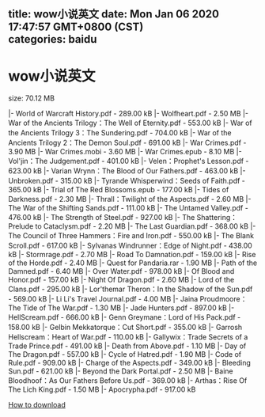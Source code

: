 
title: wow小说英文
date: Mon Jan 06 2020 17:47:57 GMT+0800 (CST)    
categories: baidu
---

# wow小说英文
size: 70.12 MB
 
 
|- World of Warcraft History.pdf - 289.00 kB
|- Wolfheart.pdf - 2.50 MB
|- War of the Ancients Trilogy：The Well of Eternity.pdf - 553.00 kB
|- War of the Ancients Trilogy 3：The Sundering.pdf - 704.00 kB
|- War of the Ancients Trilogy 2：The Demon Soul.pdf - 691.00 kB
|- War Crimes.pdf - 3.90 MB
|- War Crimes.mobi - 3.60 MB
|- War Crimes.epub - 8.10 MB
|- Vol'jin：The Judgement.pdf - 401.00 kB
|- Velen：Prophet's Lesson.pdf - 623.00 kB
|- Varian Wrynn：The Blood of Our Fathers.pdf - 463.00 kB
|- Unbroken.pdf - 315.00 kB
|- Tyrande Whisperwind：Seeds of Faith.pdf - 365.00 kB
|- Trial of The Red Blossoms.epub - 177.00 kB
|- Tides of Darkness.pdf - 2.30 MB
|- Thrall：Twilight of the Aspects.pdf - 2.60 MB
|- The War of the Shifting Sands.pdf - 111.00 kB
|- The Untamed Valley.pdf - 476.00 kB
|- The Strength of Steel.pdf - 927.00 kB
|- The Shattering：Prelude to Cataclysm.pdf - 2.20 MB
|- The Last Guardian.pdf - 368.00 kB
|- The Council of Three Hammers：Fire and Iron.pdf - 550.00 kB
|- The Blank Scroll.pdf - 617.00 kB
|- Sylvanas Windrunner：Edge of Night.pdf - 438.00 kB
|- Stormrage.pdf - 2.70 MB
|- Road To Damnation.pdf - 159.00 kB
|- Rise of the Horde.pdf - 2.40 MB
|- Quest for Pandaria.rar - 1.90 MB
|- Path of the Damned.pdf - 6.40 MB
|- Over Water.pdf - 978.00 kB
|- Of Blood and Honor.pdf - 157.00 kB
|- Night Of Dragon.pdf - 2.60 MB
|- Lord of the Clans.pdf - 295.00 kB
|- Lor'themar Theron：In the Shadow of the Sun.pdf - 569.00 kB
|- Li Li's Travel Journal.pdf - 4.00 MB
|- Jaina Proudmoore：The Tide of The War.pdf - 1.30 MB
|- Jade Hunters.pdf - 897.00 kB
|- HellScream.pdf - 666.00 kB
|- Genn Greymane：Lord of His Pack.pdf - 158.00 kB
|- Gelbin Mekkatorque：Cut Short.pdf - 355.00 kB
|- Garrosh Hellscream：Heart of War.pdf - 110.00 kB
|- Gallywix：Trade Secrets of a Trade Prince.pdf - 491.00 kB
|- Death from Above.pdf - 1.10 MB
|- Day of The Dragon.pdf - 557.00 kB
|- Cycle of Hatred.pdf - 1.90 MB
|- Code of Rule.pdf - 909.00 kB
|- Charge of the Aspects.pdf - 349.00 kB
|- Bleeding Sun.pdf - 621.00 kB
|- Beyond the Dark Portal.pdf - 2.50 MB
|- Baine Bloodhoof：As Our Fathers Before Us.pdf - 369.00 kB
|- Arthas：Rise Of The Lich King.pdf - 1.50 MB
|- Apocrypha.pdf - 917.00 kB

[How to download](https://bpcam.bemobtrk.com/go/2ceec3aa-1ca2-46d6-b9ff-aaa5c184517c?jno=1913)